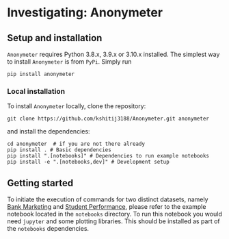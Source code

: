 # Investigating: Anonymeter

## Setup and installation

`Anonymeter` requires Python 3.8.x, 3.9.x or 3.10.x installed. The simplest way to install `Anonymeter` is from `PyPi`. Simply run

```
pip install anonymeter
```

### Local installation

To install `Anonymeter` locally, clone the repository:

```shell
git clone https://github.com/kshitij3188/Anonymeter.git anonymeter
```

and install the dependencies:

```shell
cd anonymeter  # if you are not there already
pip install . # Basic dependencies
pip install ".[notebooks]" # Dependencies to run example notebooks
pip install -e ".[notebooks,dev]" # Development setup
```

## Getting started

To initiate the execution of commands for two distinct datasets, namely [Bank Marketing](https://archive.ics.uci.edu/dataset/222/bank+marketing) and [Student Performance](https://archive.ics.uci.edu/dataset/320/student+performance), please refer to the example notebook located in the `notebooks` directory. To run this notebook you would need `jupyter` and some plotting libraries.
This should be installed as part of the `notebooks` dependencies.
